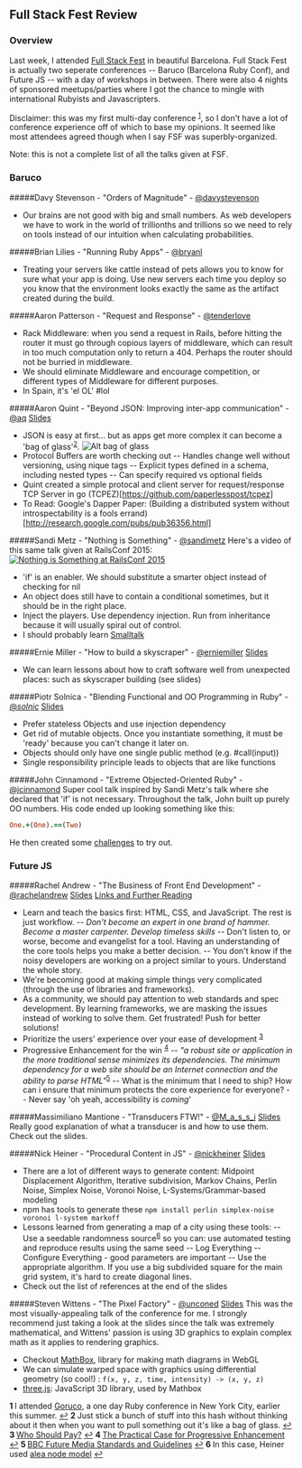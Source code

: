 ## Full Stack Fest Review

### Overview

Last week, I attended [Full Stack Fest](http://fullstackfest.com/) in beautiful Barcelona. Full Stack Fest is actually two seperate conferences -- Baruco (Barcelona Ruby Conf), and Future JS -- with a day of workshops in between. There were also 4 nights of sponsored meetups/parties where I got the chance to mingle with international Rubyists and Javascripters.

Disclaimer: this was my first multi-day conference <sup id="a1">[1](#f1)</sup>, so I don't have a lot of conference experience off of which to base my opinions. It seemed like most attendees agreed though when I say FSF was superbly-organized.

Note: this is not a complete list of all the talks given at FSF.

### Baruco

#####Davy Stevenson - "Orders of Magnitude" - [@davystevenson](https://twitter.com/davystevenson)
- Our brains are not good with big and small numbers. As web developers we have to work in the world of trillionths and trillions so we need to rely on tools instead of our intuition when calculating probabilities. 


#####Brian Lilies - "Running Ruby Apps" - [@bryanl](https://twitter.com/bryanl)
- Treating your servers like cattle instead of pets allows you to know for sure what your app is doing. Use new servers each time you deploy so you know that the environment looks exactly the same as the artifact created during the build.


#####Aaron Patterson - "Request and Response" - [@tenderlove](https://twitter.com/tenderlove)
- Rack Middleware: when you send a request in Rails, before hitting the router it must go through copious layers of middleware, which can result in too much computation only to return a 404. Perhaps the router should not be burried in middleware.
- We should eliminate Middleware and encourage competition, or different types of Middleware for different purposes.
- In Spain, it's 'el OL' #lol


#####Aaron Quint - "Beyond JSON: Improving inter-app communication"  - [@aq](https://twitter.com/aq)
[Slides](https://speakerdeck.com/aq/beyond-json-improving-inter-app-communication)
- JSON is easy at first... but as apps get more complex it can become a 'bag of glass'<sup id="a2">[2](#f2)</sup>.
![Alt bag of glass](http://assets.podomatic.net/ts/24/94/ff/eriknovak00/285%3E_8220534.jpg?1420722724)
- Protocol Buffers are worth checking out
-- Handles change well without versioning, using nique tags
-- Explicit types defined in a schema, including nested types
-- Can specify required vs optional fields
- Quint created a simple protocal and client server for request/response TCP Server in go (TCPEZ)[https://github.com/paperlesspost/tcpez]
- To Read: Google's Dapper Paper: (Building a distributed system without introspectability is a fools errand)[http://research.google.com/pubs/pub36356.html]


#####Sandi Metz - "Nothing is Something" - [@sandimetz](https://twitter.com/sandimetz)
Here's a video of this same talk given at RailsConf 2015:
[![Nothing is Something at RailsConf 2015](http://img.youtube.com/vi/29MAL8pJImQ/0.jpg)](https://www.youtube.com/watch?v=29MAL8pJImQ)
- 'if' is an enabler. We should substitute a smarter object instead of checking for nil
- An object does still have to contain a conditional sometimes, but it should be in the right place.
- Inject the players. Use dependency injection. Run from inheritance because it will usually spiral out of control.
- I should probably learn [Smalltalk](https://en.wikipedia.org/wiki/Smalltalk)


#####Ernie Miller - "How to build a skyscraper" - [@erniemiller](https://twitter.com/erniemiller)
[Slides](https://speakerdeck.com/erniemiller/how-to-build-a-skyscraper)
- We can learn lessons about how to craft software well from unexpected places: such as skyscraper building (see slides)


#####Piotr Solnica - "Blending Functional and OO Programming in Ruby" - [@_solnic_](https://twitter.com/_solnic_)
[Slides](https://speakerdeck.com/solnic/blending-functional-and-oo-programming-in-ruby)
- Prefer stateless Objects and use injection dependency
- Get rid of mutable objects. Once you instantiate something, it must be 'ready' because you can't change it later on.
- Objects should only have one single public method (e.g. #call(input))
- Single responsibility principle leads to objects that are like functions


#####John Cinnamond - "Extreme Objected-Oriented Ruby" - [@jcinnamond](https://twitter.com/jcinnamond)
Super cool talk inspired by Sandi Metz's talk where she declared that 'if' is not necessary. Throughout the talk, John built up purely OO numbers. 
His code ended up looking something like this:
```ruby
One.+(One).==(Two)
```
He then created some [challenges](https://github.com/jcinnamond/oo-ruby) to try out.



### Future JS

#####Rachel Andrew - "The Business of Front End Development" - [@rachelandrew](https://twitter.com/rachelandrew)
[Slides](https://speakerdeck.com/rachelandrew/the-business-of-front-end-development)
[Links and Further Reading](https://rachelandrew.co.uk/presentations/business-of-front-end?utm_content=buffer9dcc0&utm_medium=social&utm_source=twitter.com&utm_campaign=buffer)
- Learn and teach the basics first: HTML, CSS, and JavaScript. The rest is just workflow.
-- *Don't become an expert in one brand of hammer. Become a master carpenter. Develop timeless skills*
-- Don't listen to, or worse, become and evangelist for a tool. Having an understanding of the core tools helps you make a better decision.
-- You don't know if the noisy developers are working on a project similar to yours. Understand the whole story.
- We're becoming good at making simple things very complicated (through the use of libraries and frameworks).
- As a community, we should pay attention to web standards and spec development. By learning frameworks, we are masking the issues instead of working to solve them. Get frustrated! Push for better solutions!
- Prioritize the users' experience over your ease of development <sup id="a3">[3](#f3)</sup>
- Progressive Enhancement for the win <sup id="a4">[4](#f4)</sup>
-- *"a robust site or application in the more traditional sense minimizes its dependencies. The minimum dependency for a web site should be an Internet connection and the ability to parse HTML"*<sup id="a5">[5](#f5)</sup>
-- What is the minimum that I need to ship? How can i ensure that minimum protects the core experience for everyone?
-- Never say 'oh yeah, accessibility is *coming*'

#####Massimiliano Mantione - "Transducers FTW!" - [@M_a_s_s_i](https://twitter.com/M_a_s_s_i)
[Slides](http://massimiliano-mantione.github.io/talks/FutureJs2015Transducers/GHP/index.html#/)
Really good explanation of what a transducer is and how to use them. Check out the slides.

#####Nick Heiner - "Procedural Content in JS" - [@nickheiner](https://twitter.com/nickheiner)
[Slides](https://onedrive.live.com/view.aspx?resid=C175B9B686F66FD!138013&ithint=file%2cpptx&app=PowerPoint&authkey=!AAAHyDZV_VELntg)
- There are a lot of different ways to generate content: Midpoint Displacement Algorithm, Iterative subdivision, Markov Chains, Perlin Noise, Simplex Noise, Voronoi Noise, L-Systems/Grammar-based modeling
- npm has tools to generate these `npm install perlin simplex-noise voronoi l-system markoff`
- Lessons learned from generating a map of a city using these tools:
-- Use a seedable randomness source<sup id="a6">[6](#f6)</sup> so you can: use automated testing and reproduce results using the same seed
-- Log Everything
-- Configure Everything - good parameters are important
-- Use the appropriate algorithm. If you use a big subdivided square for the main grid system, it's hard to create diagonal lines.
- Check out the list of references at the end of the slides

#####Steven Wittens - "The Pixel Factory" - [@unconed](https://twitter.com/unconed)
[Slides](http://acko.net/files/gltalks/pixelfactory/online.html#0)
This was the most visually-appealing talk of the conference for me. I strongly recommend just taking a look at the slides since the talk was extremely mathematical, and Wittens' passion is using 3D graphics to explain complex math as it applies to rendering graphics.
- Checkout [MathBox](https://github.com/unconed/MathBox.js), library for making math diagrams in WebGL
- We can simulate warped space with graphics using differential geometry (so cool!) : `f(x, y, z, time, intensity) -> (x, y, z)`
- [three.js](http://threejs.org/): JavaScript 3D library, used by Mathbox




 <b id="f1" > 1 </b> I attended [Goruco](http://goruco.com/), a one day Ruby conference in New York City, earlier this summer. [↩](#a1)
 <b id="f2" > 2 </b> Just stick a bunch of stuff into this hash without thinking about it then when you want to pull something out it's like a bag of glass. [↩](#a2)
 <b id="f3" > 3 </b> [Who Should Pay?](https://www.aaron-gustafson.com/notebook/who-should-pay/) [↩](#a3)
 <b id="f4" > 4 </b> [The Practical Case for Progressive Enhancement](http://sixtwothree.org/posts/the-practical-case-for-progressive-enhancement) [↩](#a4)
 <b id="f5" > 5 </b> [BBC Future Media Standards and Guidelines](http://www.bbc.co.uk/guidelines/futuremedia/accessibility/html/progressive-enhancement.shtml) [↩](#a5)
 <b id="f6" > 6 </b> In this case, Heiner used [alea node model](https://github.com/coverslide/node-alea) [↩](#a6)

